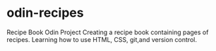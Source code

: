# odin-recipes
Recipe Book Odin Project
Creating a recipe book containing pages of recipes. Learning how to use HTML, CSS,  git,and version control.